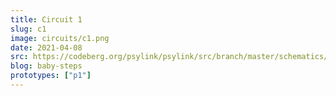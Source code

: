```yaml
---
title: Circuit 1
slug: c1
image: circuits/c1.png
date: 2021-04-08
src: https://codeberg.org/psylink/psylink/src/branch/master/schematics/circuit1.sch
blog: baby-steps
prototypes: ["p1"]
---
```


